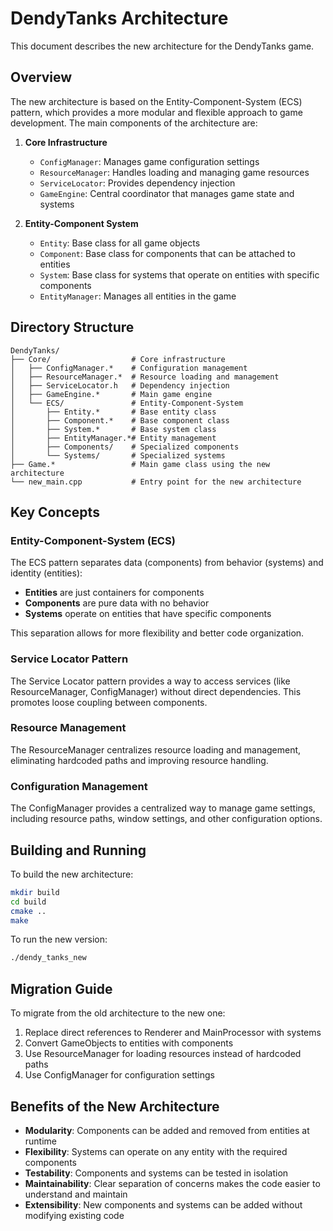# DendyTanks Architecture

This document describes the new architecture for the DendyTanks game.

## Overview

The new architecture is based on the Entity-Component-System (ECS) pattern, which provides a more modular and flexible approach to game development. The main components of the architecture are:

1. **Core Infrastructure**
   - `ConfigManager`: Manages game configuration settings
   - `ResourceManager`: Handles loading and managing game resources
   - `ServiceLocator`: Provides dependency injection
   - `GameEngine`: Central coordinator that manages game state and systems

2. **Entity-Component System**
   - `Entity`: Base class for all game objects
   - `Component`: Base class for components that can be attached to entities
   - `System`: Base class for systems that operate on entities with specific components
   - `EntityManager`: Manages all entities in the game

## Directory Structure

```
DendyTanks/
├── Core/                  # Core infrastructure
│   ├── ConfigManager.*    # Configuration management
│   ├── ResourceManager.*  # Resource loading and management
│   ├── ServiceLocator.h   # Dependency injection
│   ├── GameEngine.*       # Main game engine
│   └── ECS/               # Entity-Component-System
│       ├── Entity.*       # Base entity class
│       ├── Component.*    # Base component class
│       ├── System.*       # Base system class
│       ├── EntityManager.*# Entity management
│       ├── Components/    # Specialized components
│       └── Systems/       # Specialized systems
├── Game.*                 # Main game class using the new architecture
└── new_main.cpp           # Entry point for the new architecture
```

## Key Concepts

### Entity-Component-System (ECS)

The ECS pattern separates data (components) from behavior (systems) and identity (entities):

- **Entities** are just containers for components
- **Components** are pure data with no behavior
- **Systems** operate on entities that have specific components

This separation allows for more flexibility and better code organization.

### Service Locator Pattern

The Service Locator pattern provides a way to access services (like ResourceManager, ConfigManager) without direct dependencies. This promotes loose coupling between components.

### Resource Management

The ResourceManager centralizes resource loading and management, eliminating hardcoded paths and improving resource handling.

### Configuration Management

The ConfigManager provides a centralized way to manage game settings, including resource paths, window settings, and other configuration options.

## Building and Running

To build the new architecture:

```bash
mkdir build
cd build
cmake ..
make
```

To run the new version:

```bash
./dendy_tanks_new
```

## Migration Guide

To migrate from the old architecture to the new one:

1. Replace direct references to Renderer and MainProcessor with systems
2. Convert GameObjects to entities with components
3. Use ResourceManager for loading resources instead of hardcoded paths
4. Use ConfigManager for configuration settings

## Benefits of the New Architecture

- **Modularity**: Components can be added and removed from entities at runtime
- **Flexibility**: Systems can operate on any entity with the required components
- **Testability**: Components and systems can be tested in isolation
- **Maintainability**: Clear separation of concerns makes the code easier to understand and maintain
- **Extensibility**: New components and systems can be added without modifying existing code